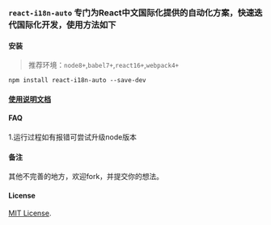 ### `react-i18n-auto` 专门为React中文国际化提供的自动化方案，快速迭代国际化开发，使用方法如下


#### 安装

 > 推荐环境：`node8+`,`babel7+`,`react16+`,`webpack4+`

`npm install react-i18n-auto --save-dev`

#### [使用说明文档](./documentation.md)


#### FAQ
1.运行过程如有报错可尝试升级node版本

#### 备注
其他不完善的地方，欢迎fork，并提交你的想法。


#### License
[MIT License](https://github.com/mr18/react-i18n-auto/blob/master/LICENSE).



















